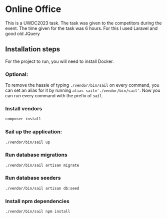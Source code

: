 # Online Office
This is a UWDC2023 task. The task was given to the competitors during the event.
The time given for the task was 6 hours. For this I used Laravel and good old JQuery

## Installation steps
For the project to run, you will need to install Docker.

### Optional:
To remove the hassle of typing ```./vendor/bin/sail``` on every command,
you can set an alias for it by running ```alias sail='./vendor/bin/sail'```.
Now you can run every command with the prefix of ```sail```.

### Install vendors
```zsh
composer install
```

### Sail up the application:
```zsh
./vendor/bin/sail up
```

### Run database migrations
```zsh
./vendor/bin/sail artisan migrate
```

### Run database seeders
```zsh
./vendor/bin/sail artisan db:seed
```

### Install npm dependencies
```zsh
./vendor/bin/sail npm install
```

#### Build the application with Vite
```zsh
./vendor/bin/sail npm run build
```

Then open http://localhost/ to see the application.
